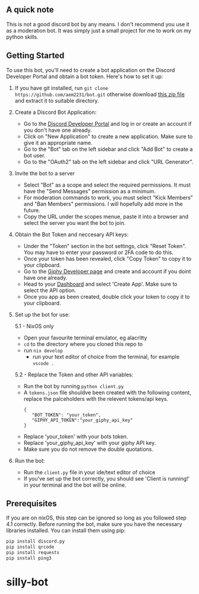 ## A quick note

This is not a good discord bot by any means. I don't recommend you use it as a moderation bot. It was simply just a small project for me to work on my python skills.

## Getting Started

To use this bot, you'll need to create a bot application on the Discord Developer Portal and obtain a bot token. Here's how to set it up:

1. If you have git installed, run `git clone https://github.com/aem2231/bot.git` otherwise download [this zip file](https://github.com/aem2231/bot.git) and extract it to suitable directory.
   
2. Create a Discord Bot Application:

   - Go to the [Discord Developer Portal](https://discord.com/developers/applications) and log in or create an account if you don't have one already.
   - Click on "New Application" to create a new application. Make sure to give it an appropriate name.
   - Go to the "Bot" tab on the left sidebar and click "Add Bot" to create a bot user.
   - Go to the "OAuth2" tab on the left sidebar and click "URL Generator".

3. Invite the bot to a server

   - Select "Bot" as a scope and select the required permissions. It must have the "Send Messages" permission as a minimum.
   - For moderation commands to work, you must select "Kick Members" and "Ban Members" permissions. I will hopefully add more in the future.
   - Copy the URL under the scopes menue, paste it into a browser and select the server you want the bot to join.

4. Obtain the Bot Token and neccesary API keys:

   - Under the "Token" section in the bot settings, click "Reset Token". You may have to enter your password or 2FA code to do this.
   - Once your token has been revealed, click "Copy Token" to copy it to your clipboard.
   - Go to the [Giphy Developer page](https://developers.giphy.com/) and create and account if you doint have one already.
   - Head to your [Dashboard](https://developers.giphy.com/dashboard/) and select 'Create App'. Make sure to select the API option.
   - Once you app as been created, double click your token to copy it to your clipboard.

5. Set up the bot for use:

   5.1 - NixOS only
      - Open your favourite terminal emulator, eg alacritty
      - `cd` to the directory where you cloned this repo to
      - run `nix develop`
         - run your text editor of choice from the terminal, for example `vscode .`

   5.2 - Replace the Token and other API variables:
      - Run the bot by running `python client.py`
      - A `tokens.json` file shouldve been created with the following content, replace the palceholders with the relevent tokens/api keys.
         ```
         {
            "BOT_TOKEN": "your_token",
            "GIPHY_API_TOKEN":"your_giphy_api_key"
         }
         ```
   - Replace 'your_token' with your bots token.
   - Replace 'your_giphy_api_key' with your giphy API key.
   - Make sure you do not remove the double quotations.

6. Run the bot:
   - Run the `client.py` file in your ide/text editor of choice
   - If you've set up the bot correctly, you should see 'Client is running!' in your terminal and the bot will be online.

## Prerequisites

If you are on nixOS, this step can be ignored so long as you followed step 4.1 correctly. 
Before running the bot, make sure you have the necessary libraries installed. You can install them using pip:

```bash
pip install discord.py
pip install qrcode
pip install requests
pip install ping3
```
# silly-bot
